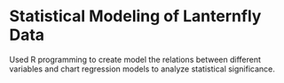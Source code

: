# Statistical Modeling of Lanternfly Data
Used R programming to create model the relations between different variables and chart regression models to analyze statistical significance. 
